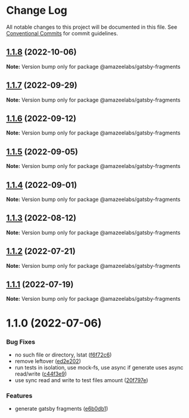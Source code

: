 # Change Log

All notable changes to this project will be documented in this file.
See [Conventional Commits](https://conventionalcommits.org) for commit guidelines.

## [1.1.8](https://github.com/AmazeeLabs/silverback-mono/compare/@amazeelabs/gatsby-fragments@1.1.7...@amazeelabs/gatsby-fragments@1.1.8) (2022-10-06)

**Note:** Version bump only for package @amazeelabs/gatsby-fragments





## [1.1.7](https://github.com/AmazeeLabs/silverback-mono/compare/@amazeelabs/gatsby-fragments@1.1.6...@amazeelabs/gatsby-fragments@1.1.7) (2022-09-29)

**Note:** Version bump only for package @amazeelabs/gatsby-fragments





## [1.1.6](https://github.com/AmazeeLabs/silverback-mono/compare/@amazeelabs/gatsby-fragments@1.1.5...@amazeelabs/gatsby-fragments@1.1.6) (2022-09-12)

**Note:** Version bump only for package @amazeelabs/gatsby-fragments





## [1.1.5](https://github.com/AmazeeLabs/silverback-mono/compare/@amazeelabs/gatsby-fragments@1.1.4...@amazeelabs/gatsby-fragments@1.1.5) (2022-09-05)

**Note:** Version bump only for package @amazeelabs/gatsby-fragments





## [1.1.4](https://github.com/AmazeeLabs/silverback-mono/compare/@amazeelabs/gatsby-fragments@1.1.3...@amazeelabs/gatsby-fragments@1.1.4) (2022-09-01)

**Note:** Version bump only for package @amazeelabs/gatsby-fragments





## [1.1.3](https://github.com/AmazeeLabs/silverback-mono/compare/@amazeelabs/gatsby-fragments@1.1.2...@amazeelabs/gatsby-fragments@1.1.3) (2022-08-12)

**Note:** Version bump only for package @amazeelabs/gatsby-fragments





## [1.1.2](https://github.com/AmazeeLabs/silverback-mono/compare/@amazeelabs/gatsby-fragments@1.1.1...@amazeelabs/gatsby-fragments@1.1.2) (2022-07-21)

**Note:** Version bump only for package @amazeelabs/gatsby-fragments





## [1.1.1](https://github.com/AmazeeLabs/silverback-mono/compare/@amazeelabs/gatsby-fragments@1.1.0...@amazeelabs/gatsby-fragments@1.1.1) (2022-07-19)

**Note:** Version bump only for package @amazeelabs/gatsby-fragments





# 1.1.0 (2022-07-06)


### Bug Fixes

* no such file or directory, lstat ([f6f72c6](https://github.com/AmazeeLabs/silverback-mono/commit/f6f72c65c95ad1b9134e5a4bbf2a28c70a64fa06))
* remove leftover ([ed2e202](https://github.com/AmazeeLabs/silverback-mono/commit/ed2e2027e730737a113d0e31d3f2f620c9b1762b))
* run tests in isolation, use mock-fs, use async if generate uses async read/write ([c44f3e9](https://github.com/AmazeeLabs/silverback-mono/commit/c44f3e9eb6210b8eb210789e008fc77a7f5c5204))
* use sync read and write to test files amount ([20f797e](https://github.com/AmazeeLabs/silverback-mono/commit/20f797e89a4ac81a79a06164209d1af46273624d))


### Features

* generate gatsby fragments ([e6b0db1](https://github.com/AmazeeLabs/silverback-mono/commit/e6b0db19f27d3256b941b4b4f69d594d5fa82949))
